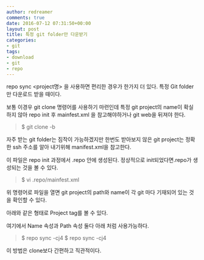 ```yaml
---
author: redreamer
comments: true
date: 2016-07-12 07:31:50+00:00
layout: post
title: 특정 git folder만 다운받기
categories:
- git
tags:
- download
- git
- repo
---
```


repo sync <project명> 을 사용하면 편리한 경우가 한가지 더 있다. 특정 Git folder만 다운로드 받을 때이다.

보통 이경우 git clone 명령어를 사용하기 마련인데 특정 git project의 name이 확실하지 않아 repo init 후 mainfest.xml 을 참고해야하거나 git web을 뒤져야 한다.


<blockquote>$ git clone <Repositary Address> -b <Branch name></blockquote>


자주 받는 git folder는 짐작이 가능하겠지만 한번도 받아보지 않은 git project는 정확한 ssh 주소를 알아 내기위해 manifest.xml을 참고한다.

이 파일은 repo init 과정에서 .repo 안에 생성된다. 정상적으로 init되었다면.repo가 생성되는 것을 볼 수 있다.


<blockquote>$ vi .repo/mainfest.xml</blockquote>


위 명령어로 파일을 열면 git project의 path와 name이 각 git 마다 기재되어 있는 것을 확인할 수 있다.

아래와 같은 형태로 Project tag를 볼 수 있다.


<blockquote><project name="<Project-name>" path="<Path-name>"></blockquote>




여기에서 Name 속성과 Path 속성 둘다 아래 처럼 사용가능하다.


<blockquote>$ repo sync <Project-name> -cj4
$ repo sync <Path-name> -cj4</blockquote>




이 방법은 clone보다 간편하고 직관적이다.


